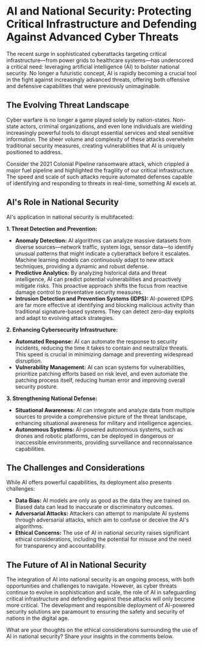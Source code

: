 # AI and National Security: Protecting Critical Infrastructure and Defending Against Advanced Cyber Threats

The recent surge in sophisticated cyberattacks targeting critical infrastructure—from power grids to healthcare systems—has underscored a critical need: leveraging artificial intelligence (AI) to bolster national security.  No longer a futuristic concept, AI is rapidly becoming a crucial tool in the fight against increasingly advanced threats, offering both offensive and defensive capabilities that were previously unimaginable.

## The Evolving Threat Landscape

Cyber warfare is no longer a game played solely by nation-states.  Non-state actors, criminal organizations, and even lone individuals are wielding increasingly powerful tools to disrupt essential services and steal sensitive information.  The sheer volume and complexity of these attacks overwhelm traditional security measures, creating vulnerabilities that AI is uniquely positioned to address.

Consider the 2021 Colonial Pipeline ransomware attack, which crippled a major fuel pipeline and highlighted the fragility of our critical infrastructure.  The speed and scale of such attacks require automated defenses capable of identifying and responding to threats in real-time, something AI excels at.

## AI's Role in National Security

AI's application in national security is multifaceted:

**1. Threat Detection and Prevention:**

* **Anomaly Detection:** AI algorithms can analyze massive datasets from diverse sources—network traffic, system logs, sensor data—to identify unusual patterns that might indicate a cyberattack before it escalates.  Machine learning models can continuously adapt to new attack techniques, providing a dynamic and robust defense.
* **Predictive Analytics:** By analyzing historical data and threat intelligence, AI can predict potential vulnerabilities and proactively mitigate risks. This proactive approach shifts the focus from reactive damage control to preventative security measures.
* **Intrusion Detection and Prevention Systems (IDPS):** AI-powered IDPS are far more effective at identifying and blocking malicious activity than traditional signature-based systems.  They can detect zero-day exploits and adapt to evolving attack strategies.


**2. Enhancing Cybersecurity Infrastructure:**

* **Automated Response:** AI can automate the response to security incidents, reducing the time it takes to contain and neutralize threats. This speed is crucial in minimizing damage and preventing widespread disruption.
* **Vulnerability Management:** AI can scan systems for vulnerabilities, prioritize patching efforts based on risk level, and even automate the patching process itself, reducing human error and improving overall security posture.


**3. Strengthening National Defense:**

* **Situational Awareness:** AI can integrate and analyze data from multiple sources to provide a comprehensive picture of the threat landscape, enhancing situational awareness for military and intelligence agencies.
* **Autonomous Systems:** AI-powered autonomous systems, such as drones and robotic platforms, can be deployed in dangerous or inaccessible environments, providing surveillance and reconnaissance capabilities.


## The Challenges and Considerations

While AI offers powerful capabilities, its deployment also presents challenges:

* **Data Bias:** AI models are only as good as the data they are trained on. Biased data can lead to inaccurate or discriminatory outcomes.
* **Adversarial Attacks:**  Attackers can attempt to manipulate AI systems through adversarial attacks, which aim to confuse or deceive the AI's algorithms.
* **Ethical Concerns:** The use of AI in national security raises significant ethical considerations, including the potential for misuse and the need for transparency and accountability.


## The Future of AI in National Security

The integration of AI into national security is an ongoing process, with both opportunities and challenges to navigate.  However, as cyber threats continue to evolve in sophistication and scale, the role of AI in safeguarding critical infrastructure and defending against these attacks will only become more critical.  The development and responsible deployment of AI-powered security solutions are paramount to ensuring the safety and security of nations in the digital age.

What are your thoughts on the ethical considerations surrounding the use of AI in national security?  Share your insights in the comments below.
